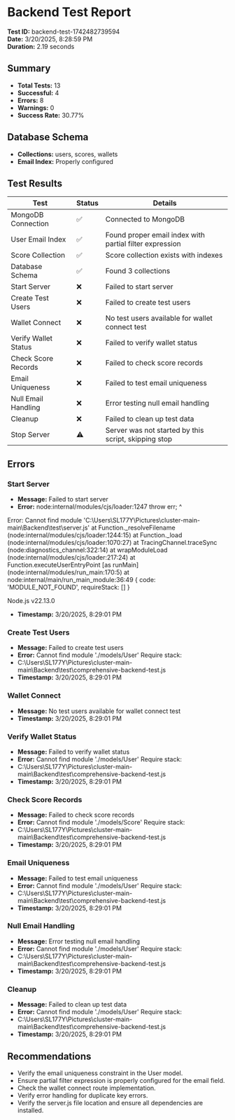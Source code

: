 # Backend Test Report

**Test ID:** backend-test-1742482739594  
**Date:** 3/20/2025, 8:28:59 PM  
**Duration:** 2.19 seconds  

## Summary

- **Total Tests:** 13
- **Successful:** 4
- **Errors:** 8
- **Warnings:** 0
- **Success Rate:** 30.77%

## Database Schema

- **Collections:** users, scores, wallets
- **Email Index:** Properly configured

## Test Results

| Test | Status | Details |
|------|--------|--------|
| MongoDB Connection | ✅ | Connected to MongoDB |
| User Email Index | ✅ | Found proper email index with partial filter expression |
| Score Collection | ✅ | Score collection exists with indexes |
| Database Schema | ✅ | Found 3 collections |
| Start Server | ❌ | Failed to start server |
| Create Test Users | ❌ | Failed to create test users |
| Wallet Connect | ❌ | No test users available for wallet connect test |
| Verify Wallet Status | ❌ | Failed to verify wallet status |
| Check Score Records | ❌ | Failed to check score records |
| Email Uniqueness | ❌ | Failed to test email uniqueness |
| Null Email Handling | ❌ | Error testing null email handling |
| Cleanup | ❌ | Failed to clean up test data |
| Stop Server | ⚠️ | Server was not started by this script, skipping stop |

## Errors

### Start Server

- **Message:** Failed to start server
- **Error:** node:internal/modules/cjs/loader:1247
  throw err;
  ^

Error: Cannot find module 'C:\Users\SL177Y\Pictures\cluster-main-main\Backend\test\server.js'
    at Function._resolveFilename (node:internal/modules/cjs/loader:1244:15)
    at Function._load (node:internal/modules/cjs/loader:1070:27)
    at TracingChannel.traceSync (node:diagnostics_channel:322:14)
    at wrapModuleLoad (node:internal/modules/cjs/loader:217:24)
    at Function.executeUserEntryPoint [as runMain] (node:internal/modules/run_main:170:5)
    at node:internal/main/run_main_module:36:49 {
  code: 'MODULE_NOT_FOUND',
  requireStack: []
}

Node.js v22.13.0

- **Timestamp:** 3/20/2025, 8:29:01 PM

### Create Test Users

- **Message:** Failed to create test users
- **Error:** Cannot find module './models/User'
Require stack:
- C:\Users\SL177Y\Pictures\cluster-main-main\Backend\test\comprehensive-backend-test.js
- **Timestamp:** 3/20/2025, 8:29:01 PM

### Wallet Connect

- **Message:** No test users available for wallet connect test
- **Timestamp:** 3/20/2025, 8:29:01 PM

### Verify Wallet Status

- **Message:** Failed to verify wallet status
- **Error:** Cannot find module './models/User'
Require stack:
- C:\Users\SL177Y\Pictures\cluster-main-main\Backend\test\comprehensive-backend-test.js
- **Timestamp:** 3/20/2025, 8:29:01 PM

### Check Score Records

- **Message:** Failed to check score records
- **Error:** Cannot find module './models/Score'
Require stack:
- C:\Users\SL177Y\Pictures\cluster-main-main\Backend\test\comprehensive-backend-test.js
- **Timestamp:** 3/20/2025, 8:29:01 PM

### Email Uniqueness

- **Message:** Failed to test email uniqueness
- **Error:** Cannot find module './models/User'
Require stack:
- C:\Users\SL177Y\Pictures\cluster-main-main\Backend\test\comprehensive-backend-test.js
- **Timestamp:** 3/20/2025, 8:29:01 PM

### Null Email Handling

- **Message:** Error testing null email handling
- **Error:** Cannot find module './models/User'
Require stack:
- C:\Users\SL177Y\Pictures\cluster-main-main\Backend\test\comprehensive-backend-test.js
- **Timestamp:** 3/20/2025, 8:29:01 PM

### Cleanup

- **Message:** Failed to clean up test data
- **Error:** Cannot find module './models/User'
Require stack:
- C:\Users\SL177Y\Pictures\cluster-main-main\Backend\test\comprehensive-backend-test.js
- **Timestamp:** 3/20/2025, 8:29:01 PM


## Recommendations

- Verify the email uniqueness constraint in the User model.
- Ensure partial filter expression is properly configured for the email field.
- Check the wallet connect route implementation.
- Verify error handling for duplicate key errors.
- Verify the server.js file location and ensure all dependencies are installed.
